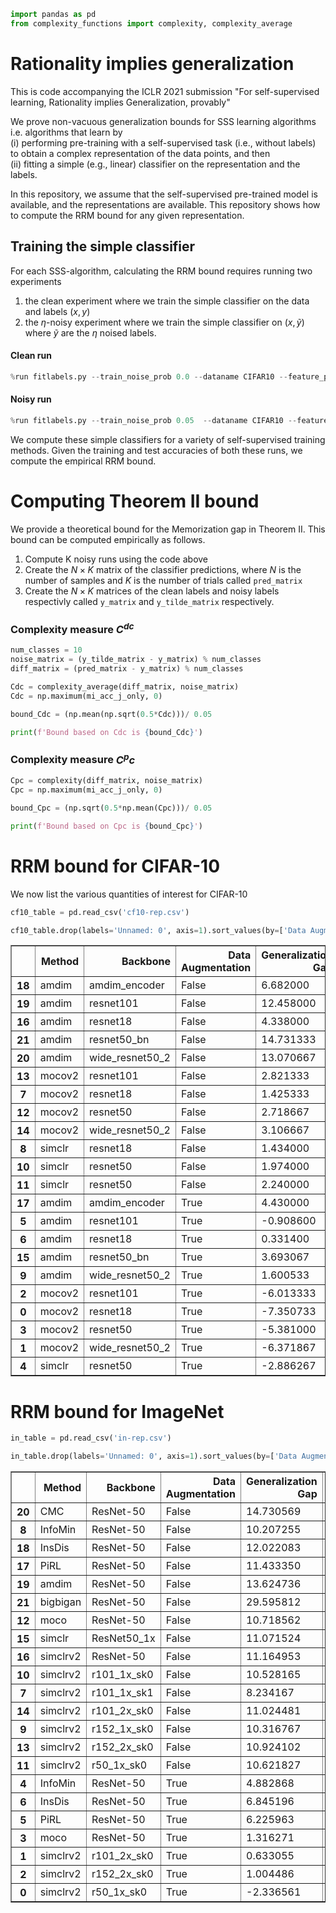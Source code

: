 

```python
import pandas as pd
from complexity_functions import complexity, complexity_average
```

# Rationality implies generalization
This is code accompanying the ICLR 2021 submission "For self-supervised learning, Rationality implies Generalization, provably"

We prove non-vacuous generalization bounds for SSS learning algorithms i.e. algorithms that learn by   
(i) performing pre-training with a self-supervised task (i.e., without labels) to obtain a complex representation of the data points, and then   
(ii) fitting a simple (e.g., linear) classifier on the representation and the labels.

In this repository, we assume that the self-supervised pre-trained model is available, and the representations are available. This repository shows how to compute the RRM bound for any given representation.

## Training the simple classifier
For each SSS-algorithm, calculating the RRM bound requires running two experiments  
1) the clean experiment where we train the simple classifier on the data and labels $(x, y)$  
2) the $\eta$-noisy experiment where we train the simple classifier on $(x, \tilde{y})$ where $\tilde{y}$ are the $\eta$ noised labels. 

#### Clean run


```python
%run fitlabels.py --train_noise_prob 0.0 --dataname CIFAR10 --feature_path ./data --log_predictions --batch_size 512 --epochs 100 --eval_type linear --from_features ----weight_decay 1e-06 --optimname adam --lr_sched_type const --lr 0.0002 --beta1 0.8 --beta2 0.999	
```

#### Noisy run


```python
%run fitlabels.py --train_noise_prob 0.05  --dataname CIFAR10 --feature_path ./data --log_predictions --batch_size 512 --epochs 100 --eval_type linear --from_features ----weight_decay 1e-06 --optimname adam --lr_sched_type const --lr 0.0002 --beta1 0.8 --beta2 0.999	
```

We compute these simple classifiers for a variety of self-supervised training methods. Given the training and test accuracies of both these runs, we compute the empirical RRM bound. 

# Computing Theorem II bound
We provide a theoretical bound for the Memorization gap in Theorem II. This bound can be computed empirically as follows. 

1. Compute K noisy runs using the code above  
2. Create the $N \times K$ matrix of the classifier predictions, where $N$ is the number of samples and $K$ is the number of trials called `pred_matrix`
3. Create the $N \times K$ matrices of the clean labels and noisy labels respectivly called `y_matrix` and `y_tilde_matrix` respectively.

### Complexity measure $C^{dc}$


```python
num_classes = 10
noise_matrix = (y_tilde_matrix - y_matrix) % num_classes
diff_matrix = (pred_matrix - y_matrix) % num_classes 

Cdc = complexity_average(diff_matrix, noise_matrix)
Cdc = np.maximum(mi_acc_j_only, 0)

bound_Cdc = (np.mean(np.sqrt(0.5*Cdc)))/ 0.05

print(f'Bound based on Cdc is {bound_Cdc}')    
```

### Complexity measure $C^pc$


```python
Cpc = complexity(diff_matrix, noise_matrix)
Cpc = np.maximum(mi_acc_j_only, 0)

bound_Cpc = (np.sqrt(0.5*np.mean(Cpc)))/ 0.05

print(f'Bound based on Cpc is {bound_Cpc}') 
```

# RRM bound for CIFAR-10
We now list the various quantities of interest for CIFAR-10


```python
cf10_table = pd.read_csv('cf10-rep.csv')
```


```python
cf10_table.drop(labels='Unnamed: 0', axis=1).sort_values(by=['Data Augmentation', 'Method', 'Backbone'])
```




<div>
<style scoped>
    .dataframe tbody tr th:only-of-type {
        vertical-align: middle;
    }

    .dataframe tbody tr th {
        vertical-align: top;
    }

    .dataframe thead th {
        text-align: right;
    }
</style>
<table border="1" class="dataframe">
  <thead>
    <tr style="text-align: right;">
      <th></th>
      <th>Method</th>
      <th>Backbone</th>
      <th>Data Augmentation</th>
      <th>Generalization Gap</th>
      <th>Robustness</th>
      <th>Memorization</th>
      <th>Rationality</th>
      <th>Theorem II bound</th>
      <th>RRM bound</th>
      <th>Test Performance</th>
    </tr>
  </thead>
  <tbody>
    <tr>
      <th>18</th>
      <td>amdim</td>
      <td>amdim_encoder</td>
      <td>False</td>
      <td>6.682000</td>
      <td>2.076349</td>
      <td>5.688700</td>
      <td>0.000000</td>
      <td>70.516720</td>
      <td>7.765049</td>
      <td>87.380000</td>
    </tr>
    <tr>
      <th>19</th>
      <td>amdim</td>
      <td>resnet101</td>
      <td>False</td>
      <td>12.458000</td>
      <td>1.220833</td>
      <td>14.264408</td>
      <td>0.000000</td>
      <td>100.000000</td>
      <td>15.485241</td>
      <td>62.430000</td>
    </tr>
    <tr>
      <th>16</th>
      <td>amdim</td>
      <td>resnet18</td>
      <td>False</td>
      <td>4.338000</td>
      <td>0.422667</td>
      <td>4.581044</td>
      <td>0.000000</td>
      <td>33.470433</td>
      <td>5.003710</td>
      <td>62.280000</td>
    </tr>
    <tr>
      <th>21</th>
      <td>amdim</td>
      <td>resnet50_bn</td>
      <td>False</td>
      <td>14.731333</td>
      <td>1.809750</td>
      <td>16.625074</td>
      <td>0.000000</td>
      <td>100.000000</td>
      <td>18.434824</td>
      <td>66.283333</td>
    </tr>
    <tr>
      <th>20</th>
      <td>amdim</td>
      <td>wide_resnet50_2</td>
      <td>False</td>
      <td>13.070667</td>
      <td>1.698750</td>
      <td>15.327215</td>
      <td>0.000000</td>
      <td>100.000000</td>
      <td>17.025965</td>
      <td>63.803333</td>
    </tr>
    <tr>
      <th>13</th>
      <td>mocov2</td>
      <td>resnet101</td>
      <td>False</td>
      <td>2.821333</td>
      <td>0.329500</td>
      <td>3.032190</td>
      <td>0.000000</td>
      <td>22.779988</td>
      <td>3.361690</td>
      <td>69.080000</td>
    </tr>
    <tr>
      <th>7</th>
      <td>mocov2</td>
      <td>resnet18</td>
      <td>False</td>
      <td>1.425333</td>
      <td>0.150250</td>
      <td>1.243309</td>
      <td>0.031775</td>
      <td>14.144346</td>
      <td>1.425333</td>
      <td>67.596667</td>
    </tr>
    <tr>
      <th>12</th>
      <td>mocov2</td>
      <td>resnet50</td>
      <td>False</td>
      <td>2.718667</td>
      <td>0.296083</td>
      <td>2.964104</td>
      <td>0.000000</td>
      <td>24.181311</td>
      <td>3.260187</td>
      <td>70.086667</td>
    </tr>
    <tr>
      <th>14</th>
      <td>mocov2</td>
      <td>wide_resnet50_2</td>
      <td>False</td>
      <td>3.106667</td>
      <td>0.384917</td>
      <td>2.791697</td>
      <td>0.000000</td>
      <td>22.386794</td>
      <td>3.176614</td>
      <td>70.843333</td>
    </tr>
    <tr>
      <th>8</th>
      <td>simclr</td>
      <td>resnet18</td>
      <td>False</td>
      <td>1.434000</td>
      <td>0.283048</td>
      <td>0.791300</td>
      <td>0.359652</td>
      <td>13.349844</td>
      <td>1.434000</td>
      <td>82.496667</td>
    </tr>
    <tr>
      <th>10</th>
      <td>simclr</td>
      <td>resnet50</td>
      <td>False</td>
      <td>1.974000</td>
      <td>0.215833</td>
      <td>0.784471</td>
      <td>0.973696</td>
      <td>15.745243</td>
      <td>1.974000</td>
      <td>92.003333</td>
    </tr>
    <tr>
      <th>11</th>
      <td>simclr</td>
      <td>resnet50</td>
      <td>False</td>
      <td>2.240000</td>
      <td>0.520000</td>
      <td>1.711757</td>
      <td>0.008243</td>
      <td>19.532210</td>
      <td>2.240000</td>
      <td>84.943333</td>
    </tr>
    <tr>
      <th>17</th>
      <td>amdim</td>
      <td>amdim_encoder</td>
      <td>True</td>
      <td>4.430000</td>
      <td>0.682200</td>
      <td>0.356427</td>
      <td>3.391373</td>
      <td>10.323196</td>
      <td>4.430000</td>
      <td>87.326667</td>
    </tr>
    <tr>
      <th>5</th>
      <td>amdim</td>
      <td>resnet101</td>
      <td>True</td>
      <td>-0.908600</td>
      <td>0.642133</td>
      <td>3.698682</td>
      <td>0.000000</td>
      <td>25.993151</td>
      <td>4.340815</td>
      <td>63.563333</td>
    </tr>
    <tr>
      <th>6</th>
      <td>amdim</td>
      <td>resnet18</td>
      <td>True</td>
      <td>0.331400</td>
      <td>0.229575</td>
      <td>1.148386</td>
      <td>0.000000</td>
      <td>8.660545</td>
      <td>1.377961</td>
      <td>62.843333</td>
    </tr>
    <tr>
      <th>15</th>
      <td>amdim</td>
      <td>resnet50_bn</td>
      <td>True</td>
      <td>3.693067</td>
      <td>0.837233</td>
      <td>4.222282</td>
      <td>0.000000</td>
      <td>31.119562</td>
      <td>5.059515</td>
      <td>66.440000</td>
    </tr>
    <tr>
      <th>9</th>
      <td>amdim</td>
      <td>wide_resnet50_2</td>
      <td>True</td>
      <td>1.600533</td>
      <td>0.685423</td>
      <td>2.462525</td>
      <td>0.000000</td>
      <td>19.200017</td>
      <td>3.147948</td>
      <td>64.383333</td>
    </tr>
    <tr>
      <th>2</th>
      <td>mocov2</td>
      <td>resnet101</td>
      <td>True</td>
      <td>-6.013333</td>
      <td>0.152892</td>
      <td>0.706704</td>
      <td>0.000000</td>
      <td>6.377163</td>
      <td>0.859596</td>
      <td>68.576667</td>
    </tr>
    <tr>
      <th>0</th>
      <td>mocov2</td>
      <td>resnet18</td>
      <td>True</td>
      <td>-7.350733</td>
      <td>0.068200</td>
      <td>0.214771</td>
      <td>0.000000</td>
      <td>3.469925</td>
      <td>0.282971</td>
      <td>67.190000</td>
    </tr>
    <tr>
      <th>3</th>
      <td>mocov2</td>
      <td>resnet50</td>
      <td>True</td>
      <td>-5.381000</td>
      <td>0.189875</td>
      <td>0.836944</td>
      <td>0.000000</td>
      <td>6.986381</td>
      <td>1.026819</td>
      <td>69.683333</td>
    </tr>
    <tr>
      <th>1</th>
      <td>mocov2</td>
      <td>wide_resnet50_2</td>
      <td>True</td>
      <td>-6.371867</td>
      <td>0.180308</td>
      <td>1.026729</td>
      <td>0.000000</td>
      <td>7.632505</td>
      <td>1.207037</td>
      <td>70.993333</td>
    </tr>
    <tr>
      <th>4</th>
      <td>simclr</td>
      <td>resnet50</td>
      <td>True</td>
      <td>-2.886267</td>
      <td>0.304940</td>
      <td>0.545692</td>
      <td>0.000000</td>
      <td>6.634170</td>
      <td>0.850632</td>
      <td>91.956667</td>
    </tr>
  </tbody>
</table>
</div>



# RRM bound for ImageNet


```python
in_table = pd.read_csv('in-rep.csv')
```


```python
in_table.drop(labels='Unnamed: 0', axis=1).sort_values(by=['Data Augmentation', 'Method', 'Backbone'])
```




<div>
<style scoped>
    .dataframe tbody tr th:only-of-type {
        vertical-align: middle;
    }

    .dataframe tbody tr th {
        vertical-align: top;
    }

    .dataframe thead th {
        text-align: right;
    }
</style>
<table border="1" class="dataframe">
  <thead>
    <tr style="text-align: right;">
      <th></th>
      <th>Method</th>
      <th>Backbone</th>
      <th>Data Augmentation</th>
      <th>Generalization Gap</th>
      <th>Robustness</th>
      <th>Memorization</th>
      <th>Rationality</th>
      <th>Theorem II bound</th>
      <th>RRM bound</th>
      <th>Test Performance</th>
    </tr>
  </thead>
  <tbody>
    <tr>
      <th>20</th>
      <td>CMC</td>
      <td>ResNet-50</td>
      <td>False</td>
      <td>14.730569</td>
      <td>2.298659</td>
      <td>12.304347</td>
      <td>0.127563</td>
      <td>NaN</td>
      <td>14.730569</td>
      <td>54.596667</td>
    </tr>
    <tr>
      <th>8</th>
      <td>InfoMin</td>
      <td>ResNet-50</td>
      <td>False</td>
      <td>10.207255</td>
      <td>2.343046</td>
      <td>8.963331</td>
      <td>0.000000</td>
      <td>NaN</td>
      <td>11.306377</td>
      <td>70.312667</td>
    </tr>
    <tr>
      <th>18</th>
      <td>InsDis</td>
      <td>ResNet-50</td>
      <td>False</td>
      <td>12.022083</td>
      <td>1.395160</td>
      <td>8.524625</td>
      <td>2.102298</td>
      <td>NaN</td>
      <td>12.022083</td>
      <td>56.673333</td>
    </tr>
    <tr>
      <th>17</th>
      <td>PiRL</td>
      <td>ResNet-50</td>
      <td>False</td>
      <td>11.433350</td>
      <td>1.493768</td>
      <td>8.260058</td>
      <td>1.679524</td>
      <td>NaN</td>
      <td>11.433350</td>
      <td>59.105333</td>
    </tr>
    <tr>
      <th>19</th>
      <td>amdim</td>
      <td>ResNet-50</td>
      <td>False</td>
      <td>13.624736</td>
      <td>0.902634</td>
      <td>9.715600</td>
      <td>3.006502</td>
      <td>NaN</td>
      <td>13.624736</td>
      <td>67.693000</td>
    </tr>
    <tr>
      <th>21</th>
      <td>bigbigan</td>
      <td>ResNet-50</td>
      <td>False</td>
      <td>29.595812</td>
      <td>3.132483</td>
      <td>25.189973</td>
      <td>1.273357</td>
      <td>NaN</td>
      <td>29.595812</td>
      <td>50.238667</td>
    </tr>
    <tr>
      <th>12</th>
      <td>moco</td>
      <td>ResNet-50</td>
      <td>False</td>
      <td>10.718562</td>
      <td>1.822505</td>
      <td>7.860507</td>
      <td>1.035550</td>
      <td>NaN</td>
      <td>10.718562</td>
      <td>68.390667</td>
    </tr>
    <tr>
      <th>15</th>
      <td>simclr</td>
      <td>ResNet50_1x</td>
      <td>False</td>
      <td>11.071524</td>
      <td>1.218472</td>
      <td>7.727698</td>
      <td>2.125353</td>
      <td>NaN</td>
      <td>11.071524</td>
      <td>68.725333</td>
    </tr>
    <tr>
      <th>16</th>
      <td>simclrv2</td>
      <td>ResNet-50</td>
      <td>False</td>
      <td>11.164953</td>
      <td>0.639183</td>
      <td>7.674531</td>
      <td>2.851239</td>
      <td>NaN</td>
      <td>11.164953</td>
      <td>74.987333</td>
    </tr>
    <tr>
      <th>10</th>
      <td>simclrv2</td>
      <td>r101_1x_sk0</td>
      <td>False</td>
      <td>10.528165</td>
      <td>1.113542</td>
      <td>6.992656</td>
      <td>2.421967</td>
      <td>NaN</td>
      <td>10.528165</td>
      <td>73.044000</td>
    </tr>
    <tr>
      <th>7</th>
      <td>simclrv2</td>
      <td>r101_1x_sk1</td>
      <td>False</td>
      <td>8.234167</td>
      <td>0.709457</td>
      <td>4.663610</td>
      <td>2.861099</td>
      <td>NaN</td>
      <td>8.234167</td>
      <td>76.067333</td>
    </tr>
    <tr>
      <th>14</th>
      <td>simclrv2</td>
      <td>r101_2x_sk0</td>
      <td>False</td>
      <td>11.024481</td>
      <td>0.736880</td>
      <td>7.512353</td>
      <td>2.775247</td>
      <td>NaN</td>
      <td>11.024481</td>
      <td>76.720000</td>
    </tr>
    <tr>
      <th>9</th>
      <td>simclrv2</td>
      <td>r152_1x_sk0</td>
      <td>False</td>
      <td>10.316767</td>
      <td>1.120541</td>
      <td>6.932093</td>
      <td>2.264134</td>
      <td>NaN</td>
      <td>10.316767</td>
      <td>74.171333</td>
    </tr>
    <tr>
      <th>13</th>
      <td>simclrv2</td>
      <td>r152_2x_sk0</td>
      <td>False</td>
      <td>10.924102</td>
      <td>0.753688</td>
      <td>7.445563</td>
      <td>2.724851</td>
      <td>NaN</td>
      <td>10.924102</td>
      <td>77.247333</td>
    </tr>
    <tr>
      <th>11</th>
      <td>simclrv2</td>
      <td>r50_1x_sk0</td>
      <td>False</td>
      <td>10.621827</td>
      <td>0.993703</td>
      <td>7.314382</td>
      <td>2.313741</td>
      <td>NaN</td>
      <td>10.621827</td>
      <td>70.693333</td>
    </tr>
    <tr>
      <th>4</th>
      <td>InfoMin</td>
      <td>ResNet-50</td>
      <td>True</td>
      <td>4.882868</td>
      <td>0.807126</td>
      <td>1.012511</td>
      <td>3.063231</td>
      <td>NaN</td>
      <td>4.882868</td>
      <td>72.286400</td>
    </tr>
    <tr>
      <th>6</th>
      <td>InsDis</td>
      <td>ResNet-50</td>
      <td>True</td>
      <td>6.845196</td>
      <td>0.254156</td>
      <td>1.128115</td>
      <td>5.462925</td>
      <td>NaN</td>
      <td>6.845196</td>
      <td>58.300800</td>
    </tr>
    <tr>
      <th>5</th>
      <td>PiRL</td>
      <td>ResNet-50</td>
      <td>True</td>
      <td>6.225963</td>
      <td>0.291859</td>
      <td>0.987236</td>
      <td>4.946868</td>
      <td>NaN</td>
      <td>6.225963</td>
      <td>60.559600</td>
    </tr>
    <tr>
      <th>3</th>
      <td>moco</td>
      <td>ResNet-50</td>
      <td>True</td>
      <td>1.316271</td>
      <td>0.565968</td>
      <td>0.927215</td>
      <td>0.000000</td>
      <td>NaN</td>
      <td>1.493183</td>
      <td>70.153600</td>
    </tr>
    <tr>
      <th>1</th>
      <td>simclrv2</td>
      <td>r101_2x_sk0</td>
      <td>True</td>
      <td>0.633055</td>
      <td>0.103505</td>
      <td>0.804871</td>
      <td>0.000000</td>
      <td>47.90</td>
      <td>0.908376</td>
      <td>77.243600</td>
    </tr>
    <tr>
      <th>2</th>
      <td>simclrv2</td>
      <td>r152_2x_sk0</td>
      <td>True</td>
      <td>1.004486</td>
      <td>0.130411</td>
      <td>0.772675</td>
      <td>0.101400</td>
      <td>NaN</td>
      <td>1.004486</td>
      <td>77.649600</td>
    </tr>
    <tr>
      <th>0</th>
      <td>simclrv2</td>
      <td>r50_1x_sk0</td>
      <td>True</td>
      <td>-2.336561</td>
      <td>0.261075</td>
      <td>0.675008</td>
      <td>0.000000</td>
      <td>46.93</td>
      <td>0.936083</td>
      <td>70.962400</td>
    </tr>
  </tbody>
</table>
</div>


